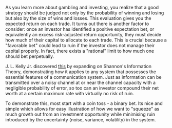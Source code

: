 As you learn more about gambling and investing, you realize that a good strategy should be judged not only by the probability of winning and losing but also by the size of wins and losses. This evaluation gives you the expected return on each trade. It turns out there is another factor to consider: once an investor has identified a positive expectation bet, or equivalently an excess risk-adjusted return opportunity, they must decide how much of their capital to allocate to each trade. This is crucial because a "favorable bet" could lead to ruin if the investor does not manage their capital properly. In fact, there exists a "rational" limit to how much one should bet perpetually.

J. L. Kelly Jr. discovered [this](https://www.princeton.edu/~wbialek/rome/refs/kelly_56.pdf) by expanding on Shannon's Information Theory, demonstrating how it applies to any system that possesses the essential features of a communication system. Just as information can be transmitted over a noisy channel at or near the channel capacity with a negligible probability of error, so too can an investor compound their net worth at a certain maximum rate with virtually no risk of ruin.

To demonstrate this, most start with a coin toss - a binary bet. Its nice and simple which allows for easy illustration of how we want to "squeeze" as much growth out from an investment opportunity while minimising ruin introduced by the uncertainty (noise, variance, volatility) in the system.


